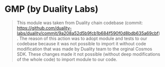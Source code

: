 # GMP (by Duality Labs)

> This module was taken from Duality chain codebase (commit: https://github.com/duality-labs/duality/commit/9a208a52d5b9fcb1b684f590f0d8bdb635a69cbf). The reason of this action was to adopt module and tests to our codebase because it was not possible to import it without code modification
> that was made by Duality team to the orginal Cosmos SDK. These changes made it not possible (without deep modifications of the whole code) to import module to our code.
